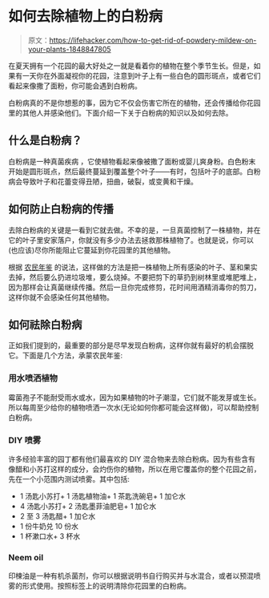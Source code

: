 # 如何去除植物上的白粉病

> 原文：<https://lifehacker.com/how-to-get-rid-of-powdery-mildew-on-your-plants-1848847805>

在夏天拥有一个花园的最大好处之一就是看着你的植物在整个季节生长。但是，如果有一天你在外面凝视你的花园，注意到叶子上有一些白色的圆形斑点，或者它们看起来像撒了面粉，你可能会遇到白粉病。



白粉病真的不是你想惹的事，因为它不仅会伤害它所在的植物，还会传播给你花园里的其他人并感染他们。下面介绍一下关于白粉病的知识以及如何去除。

## 什么是白粉病？

白粉病是一种真菌疾病 ，它使植物看起来像被撒了面粉或婴儿爽身粉。白色粉末开始是圆形斑点，然后最终蔓延到覆盖整个叶子——有时，包括叶子的底部。白粉病会导致叶子和花蕾变得丑陋，扭曲，破裂，或变黄和干燥。

## 如何防止白粉病的传播

去除白粉病的关键是一看到它就去做。不幸的是，一旦真菌控制了一株植物，并在它的叶子里安家落户，你就没有多少办法去拯救那株植物了。也就是说，你可以(也应该)尽你所能阻止它蔓延到你花园里的其他植物。

根据 [农民年鉴](https://www.almanac.com/pest/powdery-mildew) 的说法，这样做的方法是把一株植物上所有感染的叶子、茎和果实去掉，然后要么扔进垃圾堆，要么烧掉。不要把剪下的草扔到树林里或堆肥堆上，因为那样会让真菌继续传播。然后一旦你完成修剪，花时间用酒精消毒你的剪刀，这样你就不会感染任何其他植物。

## **如何祛除白粉病**

正如我们提到的，最重要的部分是尽早发现白粉病，这样你就有最好的机会摆脱它。下面是几个方法，承蒙农民年鉴:

### 用水喷洒植物

霉菌孢子不能耐受雨水或水，因为如果植物的叶子潮湿，它们就不能发芽或生长。所以每周至少给你的植物喷洒一次水(无论如何你都可能会这样做)，可以帮助控制白粉病。

### DIY 喷雾

许多经验丰富的园丁都有他们最喜欢的 DIY 混合物来去除白粉病。因为有些含有像醋和小苏打这样的成分，会灼伤你的植物，所以在用它覆盖你的整个花园之前，先在一个小范围内测试喷雾。其中包括:

*   1 汤匙小苏打+ 1 汤匙植物油+ 1 茶匙洗碗皂+ 1 加仑水
*   4 汤匙小苏打+ 2 汤匙墨菲油肥皂+ 1 加仑水
*   2 至 3 汤匙醋+ 1 加仑水
*   1 份牛奶兑 10 份水
*   1 杯漱口水+ 3 杯水

### Neem oil

印楝油是一种有机杀菌剂，你可以根据说明书自行购买并与水混合，或者以预混喷雾的形式使用。按照标签上的说明清除你花园里的白粉病。